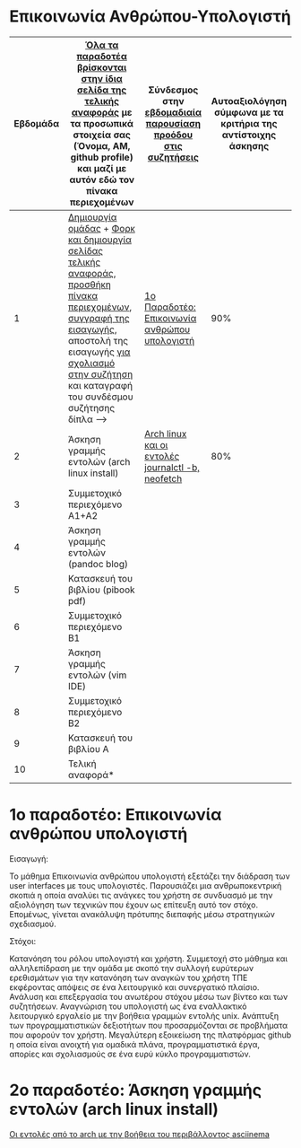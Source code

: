 # Επικοινωνία Ανθρώπου-Υπολογιστή


| Εβδομάδα | [Όλα τα παραδοτέα βρίσκονται στην ίδια σελίδα της τελικής αναφοράς](https://courses-ionio.github.io/help/deliverables/) με τα προσωπικά στοιχεία σας (Όνομα, ΑΜ, github profile) και μαζί με αυτόν εδώ τον πίνακα περιεχομένων | Σύνδεσμος στην [εβδομαδιαία παρουσίαση προόδου στις συζητήσεις](https://github.com/courses-ionio/help/discussions/categories/show-and-tell) | Αυτοαξιολόγηση σύμφωνα με τα κριτήρια της αντίστοιχης άσκησης |
| --- | --- | --- | --- |
| 1 |  [Δημιουργία ομάδας](https://github.com/courses-ionio/hci/discussions/1794) + [Φορκ και δημιουργία σελίδας τελικής αναφοράς](https://courses-ionio.github.io/help/guide/), [προσθήκη πίνακα περιεχομένων](https://raw.githubusercontent.com/courses-ionio/hci/master/README.md), [συγγραφή της εισαγωγής](https://courses-ionio.github.io/help/intro/), αποστολή της εισαγωγής [για σχολιασμό στην συζήτηση](https://github.com/courses-ionio/help/discussions/categories/show-and-tell) και καταγραφή του συνδέσμου συζήτησης δίπλα --> |[1ο Παραδοτέο: Επικοινωνία ανθρώπου υπολογιστή](https://github.com/courses-ionio/hci/discussions/1960) |               90% |
| 2 | Άσκηση γραμμής εντολών (arch linux install) |[Arch linux και οι εντολές journalctl -b, neofetch](https://github.com/courses-ionio/hci/discussions/1971) | 80% |
| 3 | Συμμετοχικό περιεχόμενο A1+A2 | | |
| 4 | Άσκηση γραμμής εντολών (pandoc blog) | | |
| 5 | Κατασκευή του βιβλίου (pibook pdf) | | |
| 6 | Συμμετοχικό περιεχόμενο B1 | | |
| 7 | Άσκηση γραμμής εντολών (vim IDE) | | |
| 8 | Συμμετοχικό περιεχόμενο B2 | | |
| 9 | Κατασκευή του βιβλίου A | | |
| 10 | Τελική αναφορά* | | |

# 1ο παραδοτέο: Επικοινωνία ανθρώπου υπολογιστή

Εισαγωγή:

Το μάθημα Επικοινωνία ανθρώπου υπολογιστή εξετάζει την διάδραση των user interfaces με τους υπολογιστές. Παρουσιάζει μια ανθρωποκεντρική σκοπιά η οποία αναλύει τις ανάγκες του χρήστη σε συνδυασμό με την αξιολόγηση των τεχνικών που έχουν ως επίτευξη αυτό τον στόχο. Επομένως, γίνεται ανακάλυψη πρότυπης διεπαφής μέσω στρατηγικών σχεδιασμού.

Στόχοι:

Κατανόηση του ρόλου υπολογιστή και χρήστη.
Συμμετοχή στο μάθημα και αλληλεπίδραση με την ομάδα με σκοπό την συλλογή ευρύτερων ερεθισμάτων για την κατανόηση των αναγκών του χρήστη ΤΠΕ εκφέροντας απόψεις σε ένα λειτουργικό και συνεργατικό πλαίσιο.
Ανάλυση και επεξεργασία του ανωτέρου στόχου μέσω των βίντεο και των συζητήσεων.
Αναγνώριση του υπολογιστή ως ένα εναλλακτικό λειτουργικό εργαλείο με την βοήθεια γραμμών εντολής unix. Ανάπτυξη των προγραμματιστικών δεξιοτήτων που προσαρμόζονται σε προβλήματα που αφορούν τον χρήστη.
Μεγαλύτερη εξοικείωση της πλατφόρμας github η οποία είναι ανοιχτή για ομαδικά πλάνα, προγραμματιστικά έργα, απορίες και σχολιασμούς σε ένα ευρύ κύκλο προγραμματιστών.

# 2o παραδοτέο: Άσκηση γραμμής εντολών (arch linux install)

[Οι εντολές από το arch με την βοήθεια του περιβάλλοντος asciinema](https://github.com/courses-ionio/hci/discussions/1971)









